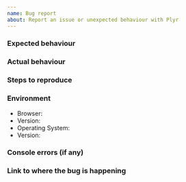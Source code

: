 ```yaml
---
name: Bug report
about: Report an issue or unexpected behaviour with Plyr
---
```


<!--

Before creating the issue, please make sure that...

* You aren't getting any errors in your own code, causing the problem.
* You are using the latest version of Plyr.
* There isn't already an open issue for your problem.
* You are following the documentation correctly (https://github.com/sampotts/plyr/)
* Your problem doesn't happen if you remove Plyr and use native HTML5 media (when applicable).

For problems with autoplay, see our FAQ (https://github.com/sampotts/plyr/wiki/FAQ)

If you have multiple unrelated problems, create separate issues rather than combining them into one.

Note that leaving sections blank or being vague will make it difficult for us to troubleshoot and we may close the issue.
-->

### Expected behaviour

### Actual behaviour

### Steps to reproduce

### Environment

- Browser:
- Version:
- Operating System:
- Version:

### Console errors (if any)

### Link to where the bug is happening

<!--
This link can be either to our demo at https://plyr.io/ if the problem can be observed there, or to a code playground with a **minimal** test case that demonstrates the problem.

You can use one of our prepared templates to get started creating the test case:

* HTML5 video: https://codepen.io/pen?template=bKeqpr
* HTML5 audio: https://codepen.io/pen?template=rKLywR
* YouTube: https://codepen.io/pen?template=GGqbbJ
* Vimeo: https://codepen.io/pen?template=bKeXNq
* Dash.js integration: https://codepen.io/pen?template=zaBgBy
* Hls.js integration: https://codepen.io/pen?template=oyLKQb
* Shaka Player integration: https://codepen.io/pen?template=ZRpzZO

It's important that you keep the issue description and replication demo **minimal**. If your replication includes frameworks, libraries or customizations, this makes it much harder to understand the problem and find the bug. For more help on how to create the demo, see https://github.com/sampotts/plyr/wiki/Writing-helpful-issue-descriptions

-->
